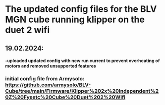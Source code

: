 # The updated config files for the BLV MGN cube running klipper on the duet 2 wifi 

## 19.02.2024:
#### -uploaded updated config with new run current to prevent overheating of motors and removed unsupported features



### initial config file from Armysolo: https://github.com/armysolo/BLV-Cube/tree/main/Firmware/Klipper%202x%20Independent%20Z%20Fysetc%20Cube%20Duet%202%20Wifi
